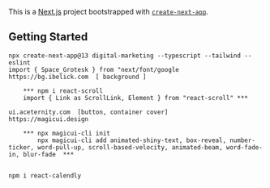 This is a [Next.js](https://nextjs.org/) project bootstrapped with [`create-next-app`](https://github.com/vercel/next.js/tree/canary/packages/create-next-app).

## Getting Started

```
npx create-next-app@13 digital-marketing --typescript --tailwind --eslint
import { Space_Grotesk } from "next/font/google
https://bg.ibelick.com  [ background ]

    *** npm i react-scroll
    import { Link as ScrollLink, Element } from "react-scroll" ***

ui.aceternity.com  [button, container cover]
https://magicui.design
 
    *** npx magicui-cli init
        npx magicui-cli add animated-shiny-text, box-reveal, number-ticker, word-pull-up, scroll-based-velocity, animated-beam, word-fade-in, blur-fade  ***


npm i react-calendly  
```

